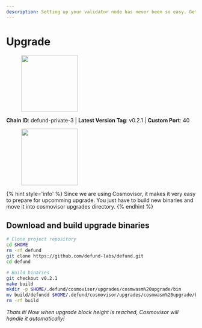 ```yaml
---
description: Setting up your validator node has never been so easy. Get your validator running in minutes by following step by step instructions.
---
```


# Upgrade

<figure><img src="https://raw.githubusercontent.com/kj89/testnet_manuals/main/pingpub/logos/defund.png" width="150" alt=""><figcaption></figcaption></figure>

**Chain ID**: defund-private-3 | **Latest Version Tag**: v0.2.1 | **Custom Port**: 40

<figure><img src="https://raw.githubusercontent.com/kj89/testnet_manuals/main/pingpub/logos/defund.png" width="150" alt=""><figcaption></figcaption></figure>

{% hint style='info' %}
Since we are using Cosmovisor, it makes it very easy to prepare for upcomming upgrade.
You just have to build new binaries and move it into cosmovisor upgrades directory.
{% endhint %}

## Download and build upgrade binaries

```bash
# Clone project repository
cd $HOME
rm -rf defund
git clone https://github.com/defund-labs/defund.git
cd defund

# Build binaries
git checkout v0.2.1
make build
mkdir -p $HOME/.defund/cosmovisor/upgrades/cosmwasm%20upgrade/bin
mv build/defundd $HOME/.defund/cosmovisor/upgrades/cosmwasm%20upgrade/bin/
rm -rf build
```

*Thats it! Now when upgrade block height is reached, Cosmovisor will handle it automatically!*
